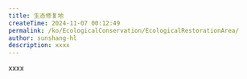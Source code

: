 ```yaml
---
title: 生态修复地
createTime: 2024-11-07 00:12:49
permalink: /ko/EcologicalConservation/EcologicalRestorationArea/
author: sunshang-hl
description: xxxx
---
```


xxxx
